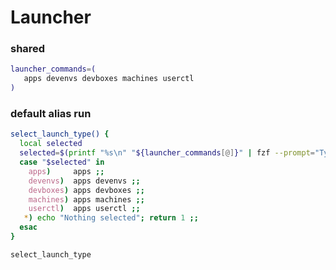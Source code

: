 # Launcher

### shared
```sh
launcher_commands=(
   apps devenvs devboxes machines userctl
)
```

### default alias run
```sh interactive
select_launch_type() {
  local selected
  selected=$(printf "%s\n" "${launcher_commands[@]}" | fzf --prompt="Type> ")
  case "$selected" in
    apps)     apps ;;
    devenvs)  apps devenvs ;;
    devboxes) apps devboxes ;;
    machines) apps machines ;;
    userctl)  apps userctl ;; 
   *) echo "Nothing selected"; return 1 ;;
  esac
}

select_launch_type
```

